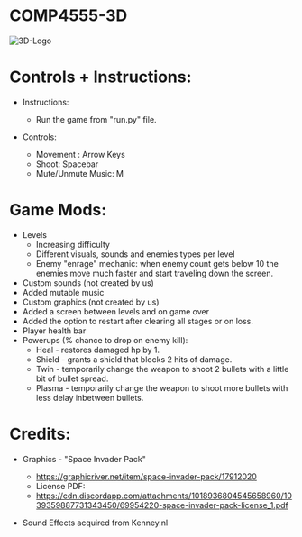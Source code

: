 # COMP4555-3D

![3D-Logo](https://user-images.githubusercontent.com/55112870/191079274-bb6823fe-5bff-41f3-9614-7973b5fea4aa.jpg)


# Controls + Instructions:

- Instructions:
    - Run the game from "run.py" file.

- Controls:
  - Movement : Arrow Keys
  - Shoot: Spacebar
  - Mute/Unmute Music: M

# Game Mods:
- Levels
  - Increasing difficulty
  - Different visuals, sounds and enemies types per level
  - Enemy "enrage" mechanic: when enemy count gets below 10 the enemies move much faster and start traveling down the screen.
- Custom sounds (not created by us)
- Added mutable music
- Custom graphics (not created by us)
- Added a screen between levels and on game over
- Added the option to restart after clearing all stages or on loss.
- Player health bar
- Powerups (% chance to drop on enemy kill): 
    - Heal - restores damaged hp by 1.
    - Shield - grants a shield that blocks 2 hits of damage.
    - Twin - temporarily change the weapon to shoot 2 bullets with a little bit of bullet spread.
    - Plasma - temporarily change the weapon to shoot more bullets with less delay inbetween bullets.

# Credits:
- Graphics - "Space Invader Pack"
    - https://graphicriver.net/item/space-invader-pack/17912020
  - License PDF:
  - https://cdn.discordapp.com/attachments/1018936804545658960/1039359887731343450/69954220-space-invader-pack-license_1.pdf

- Sound Effects acquired from Kenney.nl

